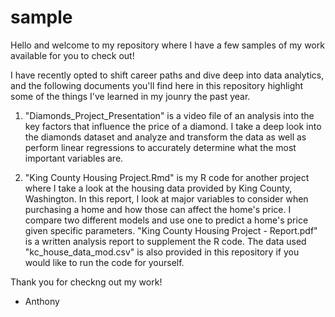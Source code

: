 # sample

Hello and welcome to my repository where I have a few samples of my work available for you to check out!

I have recently opted to shift career paths and dive deep into data analytics, and the following documents you'll find here in this repository highlight some of the things I've learned in my jounry the past year.

1. "Diamonds_Project_Presentation" is a video file of an analysis into the key factors that influence the price of a diamond. I take a deep look into the diamonds dataset and analyze and transform the data as well as perform linear regressions to accurately determine what the most important variables are. 

2. "King County Housing Project.Rmd" is my R code for another project where I take a look at the housing data provided by King County, Washington. In this report, I look at major variables to consider when purchasing a home and how those can affect the home's price. I compare two different models and use one to predict a home's price given specific parameters. "King County Housing Project - Report.pdf" is a written analysis report to supplement the R code. The data used "kc_house_data_mod.csv" is also provided in this repository if you would like to run the code for yourself.

Thank you for checkng out my work!

- Anthony 
